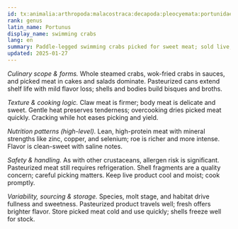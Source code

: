 ```yaml
---
id: tx:animalia:arthropoda:malacostraca:decapoda:pleocyemata:portunidae:portunus
rank: genus
latin_name: Portunus
display_name: swimming crabs
lang: en
summary: Paddle-legged swimming crabs picked for sweet meat; sold live, chilled, or pasteurized lump/flake; used in steamed whole crabs, crab cakes, salads, curries, and shell-derived stocks and sauces.
updated: 2025-01-27
---
```


_Culinary scope & forms._ Whole steamed crabs, wok-fried crabs in sauces, and picked meat in cakes and salads dominate. Pasteurized cans extend shelf life with mild flavor loss; shells and bodies build bisques and broths.

_Texture & cooking logic._ Claw meat is firmer; body meat is delicate and sweet. Gentle heat preserves tenderness; overcooking dries picked meat quickly. Cracking while hot eases picking and yield.

_Nutrition patterns (high-level)._ Lean, high-protein meat with mineral strengths like zinc, copper, and selenium; roe is richer and more intense. Flavor is clean-sweet with saline notes.

_Safety & handling._ As with other crustaceans, allergen risk is significant. Pasteurized meat still requires refrigeration. Shell fragments are a quality concern; careful picking matters. Keep live product cool and moist; cook promptly.

_Variability, sourcing & storage._ Species, molt stage, and habitat drive fullness and sweetness. Pasteurized product travels well; fresh offers brighter flavor. Store picked meat cold and use quickly; shells freeze well for stock.
